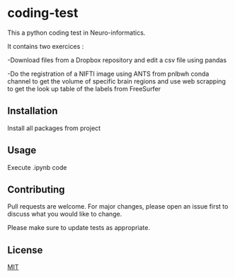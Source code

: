 # coding-test

This a python coding test in Neuro-informatics. 

It contains two exercices :

-Download files from a Dropbox repository and edit a csv file using pandas

-Do the registration of a NIFTI image using ANTS from pnlbwh conda channel to get the volume of specific brain regions and use web scrapping to get the look up table of the labels from FreeSurfer

## Installation

Install all packages from project

## Usage

Execute .ipynb code

## Contributing

Pull requests are welcome. For major changes, please open an issue first
to discuss what you would like to change.

Please make sure to update tests as appropriate.

## License

[MIT](https://choosealicense.com/licenses/mit/)
